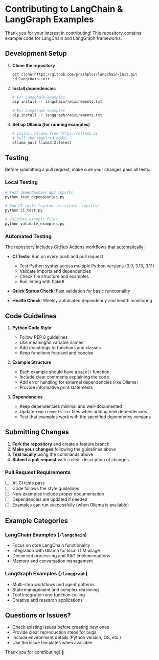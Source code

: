 # Contributing to LangChain & LangGraph Examples

Thank you for your interest in contributing! This repository contains example code for LangChain and LangGraph frameworks.

## Development Setup

1. **Clone the repository**
   ```bash
   git clone https://github.com/prashplus/langchain-init.git
   cd langchain-init
   ```

2. **Install dependencies**
   ```bash
   # For LangChain examples
   pip install -r langchain/requirements.txt
   
   # For LangGraph examples
   pip install -r langgraph/requirements.txt
   ```

3. **Set up Ollama (for running examples)**
   ```bash
   # Install Ollama from https://ollama.ai
   # Pull the required model
   ollama pull llama3.2:latest
   ```

## Testing

Before submitting a pull request, make sure your changes pass all tests:

### Local Testing

```bash
# Test dependencies and imports
python test_dependencies.py

# Run CI tests (syntax, structure, imports)
python ci_test.py

# Validate example files
python validate_examples.py
```

### Automated Testing

The repository includes GitHub Actions workflows that automatically:

- **CI Tests**: Run on every push and pull request
  - Test Python syntax across multiple Python versions (3.9, 3.10, 3.11)
  - Validate imports and dependencies
  - Check file structure and examples
  - Run linting with flake8

- **Quick Status Check**: Fast validation for basic functionality
- **Health Check**: Weekly automated dependency and health monitoring

## Code Guidelines

1. **Python Code Style**
   - Follow PEP 8 guidelines
   - Use meaningful variable names
   - Add docstrings to functions and classes
   - Keep functions focused and concise

2. **Example Structure**
   - Each example should have a `main()` function
   - Include clear comments explaining the code
   - Add error handling for external dependencies (like Ollama)
   - Provide informative print statements

3. **Dependencies**
   - Keep dependencies minimal and well-documented
   - Update `requirements.txt` files when adding new dependencies
   - Test that examples work with the specified dependency versions

## Submitting Changes

1. **Fork the repository** and create a feature branch
2. **Make your changes** following the guidelines above
3. **Test locally** using the commands above
4. **Submit a pull request** with a clear description of changes

### Pull Request Requirements

- [ ] All CI tests pass
- [ ] Code follows the style guidelines
- [ ] New examples include proper documentation
- [ ] Dependencies are updated if needed
- [ ] Examples can run successfully (when Ollama is available)

## Example Categories

### LangChain Examples (`/langchain`)
- Focus on core LangChain functionality
- Integration with Ollama for local LLM usage
- Document processing and RAG implementations
- Memory and conversation management

### LangGraph Examples (`/langgraph`)
- Multi-step workflows and agent patterns
- State management and complex reasoning
- Tool integration and function calling
- Creative and research applications

## Questions or Issues?

- Check existing issues before creating new ones
- Provide clear reproduction steps for bugs
- Include environment details (Python version, OS, etc.)
- Use the issue templates when available

Thank you for contributing! 🎉
